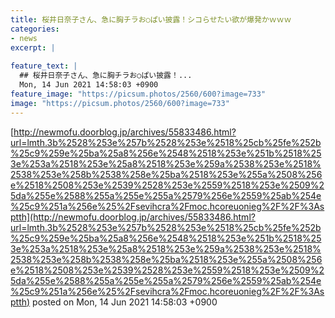 ```yaml
---
title: 桜井日奈子さん、急に胸チラお○ぱい披露！シコらせたい欲が爆発かｗｗｗ
categories:
- news
excerpt: |
  
feature_text: |
  ## 桜井日奈子さん、急に胸チラお○ぱい披露！...
  Mon, 14 Jun 2021 14:58:03 +0900
feature_image: "https://picsum.photos/2560/600?image=733"
image: "https://picsum.photos/2560/600?image=733"
---
```


[http://newmofu.doorblog.jp/archives/55833486.html?url=lmth.3b%2528%253e%257b%2528%253e%2518%25cb%25fe%252b%25c9%259e%25ba%25a8%256e%2548%2518%253e%251b%2518%253e%253a%2518%253e%25a8%2518%253e%259a%2538%253e%2518%2538%253e%258b%2538%258e%25ba%2518%253e%255a%2508%256e%2518%2508%253e%2539%2528%253e%2559%2518%253e%2509%25da%255e%2588%255a%255e%255a%2579%256e%2559%25ab%254e%25c9%251a%256e%25%2Fsevihcra%2Fmoc.hcoreuonieg%2F%2F%3Asptth](http://newmofu.doorblog.jp/archives/55833486.html?url=lmth.3b%2528%253e%257b%2528%253e%2518%25cb%25fe%252b%25c9%259e%25ba%25a8%256e%2548%2518%253e%251b%2518%253e%253a%2518%253e%25a8%2518%253e%259a%2538%253e%2518%2538%253e%258b%2538%258e%25ba%2518%253e%255a%2508%256e%2518%2508%253e%2539%2528%253e%2559%2518%253e%2509%25da%255e%2588%255a%255e%255a%2579%256e%2559%25ab%254e%25c9%251a%256e%25%2Fsevihcra%2Fmoc.hcoreuonieg%2F%2F%3Asptth)
posted on Mon, 14 Jun 2021 14:58:03 +0900

<!--more-->


